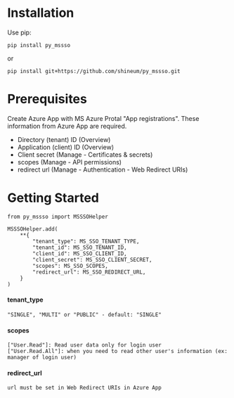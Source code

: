 # Installation

Use pip:

```
pip install py_mssso
```
or

```
pip install git+https://github.com/shineum/py_mssso.git
```


# Prerequisites
Create Azure App with MS Azure Protal "App registrations".
These information from Azure App are required.
- Directory (tenant) ID (Overview)
- Application (client) ID (Overview)
- Client secret (Manage - Certificates & secrets)
- scopes (Manage - API permissions)
- redirect url (Manage - Authentication - Web Redirect URIs)


# Getting Started
```
from py_mssso import MSSSOHelper

MSSSOHelper.add(
    **{
        "tenant_type": MS_SSO_TENANT_TYPE,
        "tenant_id": MS_SSO_TENANT_ID,
        "client_id": MS_SSO_CLIENT_ID,
        "client_secret": MS_SSO_CLIENT_SECRET,
        "scopes": MS_SSO_SCOPES,
        "redirect_url": MS_SSO_REDIRECT_URL,
    }
)
```

#### tenant_type
```
"SINGLE", "MULTI" or "PUBLIC" - default: "SINGLE"
```

#### scopes
```
["User.Read"]: Read user data only for login user
["User.Read.All"]: when you need to read other user's information (ex: manager of login user)
```

#### redirect_url
```
url must be set in Web Redirect URIs in Azure App
```